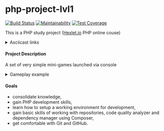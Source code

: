# php-project-lvl1

[![Build Status](https://travis-ci.org/rualt/php-project-lvl1.svg?branch=master)](https://travis-ci.org/rualt/php-project-lvl1)
[![Maintainability](https://api.codeclimate.com/v1/badges/bd54004c6eea132546f2/maintainability)](https://codeclimate.com/github/rualt/php-project-lvl1/maintainability)
[![Test Coverage](https://api.codeclimate.com/v1/badges/bd54004c6eea132546f2/test_coverage)](https://codeclimate.com/github/rualt/php-project-lvl1/test_coverage)

This is a PHP study project ([Hexlet.io](https://ru.hexlet.io/professions/php/projects/7) PHP online couse)

<details> 
  <summary>Asciicast links</summary>
  
[Step 1](https://asciinema.org/a/ftG7NZmHkXEnDprH2zTXmu0Fc)

[Step 2](https://asciinema.org/a/XBfaSuxZbapiBXKPrYAOPhO0n)

[Step 4](https://asciinema.org/a/sqWEBHArXjscXcAhB9WqDiIl6)
</details>

#### Project Description

A set of very simple mini-games launched via console

<details> 
  <summary>Gameplay example</summary>

    $ brain-progression

    Welcome to the Brain Game!
    What number is missing in this progression?

    May I have your name? Roman
    Hello, Roman!

    Question: 14 .. 18 20 22 24 26 28
    Your answer: 16
    Correct!
    Question: 5 6 7 8 9 .. 11 12
    Your answer: 10
    Correct!
    Question: 12 15 18 21 .. 27 30 33
    Your answer: 24
    Correct!
    Congratulations, Roman!
</details>

#### Goals
 - consolidate knowledge,
 - gain PHP development skills,
 - learn how to setup a working environment for development,
 - gain basic skills of working with repositories, code quality analyzer and dependency manager using Composer,
 - get comfortable with Git and GitHub.
